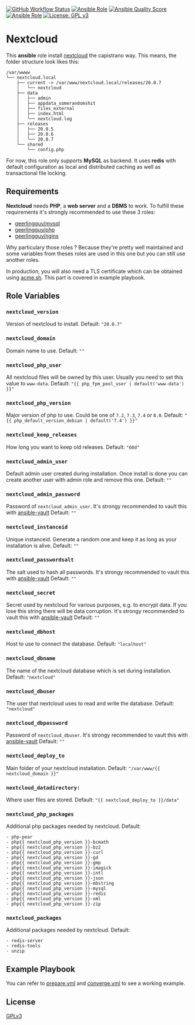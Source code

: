 [![GitHub Workflow Status](https://img.shields.io/github/workflow/status/nierdz/ansible-role-nextcloud/CI)](https://github.com/nierdz/ansible-role-nextcloud/actions/workflows/ci.yml)
[![Ansible Role](https://img.shields.io/ansible/role/53258)](https://galaxy.ansible.com/nierdz/nextcloud)
[![Ansible Quality Score](https://img.shields.io/ansible/quality/53258)](https://galaxy.ansible.com/nierdz/nextcloud)
[![Ansible Role](https://img.shields.io/ansible/role/d/53258)](https://galaxy.ansible.com/nierdz/nextcloud)
[![License: GPL v3](https://img.shields.io/badge/License-GPLv3-blue.svg)](https://www.gnu.org/licenses/gpl-3.0)

# Nextcloud

This **ansible** role install [nextcloud](https://nextcloud.com/) the capistrano way. This means, the folder structure look likes this:

```
/var/wwww
└── nextcloud.local
    ├── current -> /var/www/nextcloud.local/releases/20.0.7
    │   └── nextcloud
    ├── data
    │   ├── admin
    │   ├── appdata_somerandomshit
    │   ├── files_external
    │   ├── index.html
    │   └── nextcloud.log
    ├── releases
    │   ├── 20.0.5
    │   ├── 20.0.6
    │   └── 20.0.7
    └── shared
        └── config.php
```

For now, this role only supports **MySQL** as backend. It uses **redis** with default configuration as local and distributed caching as well as transactional file locking.

## Requirements

**Nextcloud** needs **PHP**, a **web server** and a **DBMS** to work. To fulfill these requirements it's strongly recommended to use these 3 roles:

 - [geerlingguy/mysql](https://galaxy.ansible.com/geerlingguy/mysql)
 - [geerlingguy/php](https://galaxy.ansible.com/geerlingguy/php)
 - [geerlingguy/nginx](https://galaxy.ansible.com/geerlingguy/nginx)

Why particulary those roles ? Because they're pretty well maintained and some variables from theses roles are used in this one but you can still use another roles.

In production, you will also need a TLS certificate which can be obtained using [acme.sh](https://github.com/acmesh-official/acme.sh). This part is covered in example playbook.

## Role Variables

### `nextcloud_version`
Version of nextcloud to install.
Default: `"20.0.7"`

### `nextcloud_domain`
Domain name to use.
Default: `""`

### `nextcloud_php_user`
All nextcloud files will be owned by this user. Usually you need to set this value to `www-data`.
Default: `"{{ php_fpm_pool_user | default('www-data') }}"`

### `nextcloud_php_version`
Major version of php to use. Could be one of `7.2`, `7.3`, `7.4` or `8.0`.
Default: `"{{ php_default_version_debian | default('7.4') }}"`

### `nextcloud_keep_releases`
How long you want to keep old releases.
Default: `"60d"`

### `nextcloud_admin_user`
Default admin user created during installation. Once install is done you can create another user with admin role and remove this one.
Default: `""`

### `nextcloud_admin_password`
Password of `nextcloud_admin_user`. It's strongy recommended to vault this with [ansible-vault](https://docs.ansible.com/ansible/latest/user_guide/vault.html)
Default: `""`

### `nextcloud_instanceid`
Unique instanceid. Generate a random one and keep it as long as your installation is alive.
Default: `""`

### `nextcloud_passwordsalt`
The salt used to hash all passwords. It's strongy recommended to vault this with [ansible-vault](https://docs.ansible.com/ansible/latest/user_guide/vault.html)
Default: `""`

### `nextcloud_secret`
Secret used by nextcloud for various purposes, e.g. to encrypt data. If you lose this string there will be data corruption. It's strongy recommended to vault this with [ansible-vault](https://docs.ansible.com/ansible/latest/user_guide/vault.html)
Default: `""`

### `nextcloud_dbhost`
Host to use to connect the database.
Default: `"localhost"`

### `nextcloud_dbname`
The name of the nextcloud database which is set during installation.
Default: `"nextcloud"`


### `nextcloud_dbuser`
The user that nextcloud uses to read and write the database.
Default: `"nextcloud"`

### `nextcloud_dbpassword`
Password of `nextcloud_dbuser`. It's strongy recommended to vault this with [ansible-vault](https://docs.ansible.com/ansible/latest/user_guide/vault.html)
Default: `""`

### `nextcloud_deploy_to`
Main folder of your nextcloud installation.
Default: `"/var/www/{{ nextcloud_domain }}"`

### `nextcloud_datadirectory:`
Where user files are stored.
Default: `"{{ nextcloud_deploy_to }}/data"`

### `nextcloud_php_packages`
Additional php packages needed by nextcloud.
Default:
```
- php-pear
- php{{ nextcloud_php_version }}-bcmath
- php{{ nextcloud_php_version }}-bz2
- php{{ nextcloud_php_version }}-curl
- php{{ nextcloud_php_version }}-gd
- php{{ nextcloud_php_version }}-gmp
- php{{ nextcloud_php_version }}-imagick
- php{{ nextcloud_php_version }}-intl
- php{{ nextcloud_php_version }}-json
- php{{ nextcloud_php_version }}-mbstring
- php{{ nextcloud_php_version }}-mysql
- php{{ nextcloud_php_version }}-redis
- php{{ nextcloud_php_version }}-xml
- php{{ nextcloud_php_version }}-zip
```

### `nextcloud_packages`
Additional packages needed by nextcloud.
Default:
```
- redis-server
- redis-tools
- unzip
```

## Example Playbook
You can refer to [prepare.yml](molecule/default/prepare.yml) and [converge.yml](molecule/default/converge.yml) to see a working example.

## License

[GPLv3](LICENCE)
